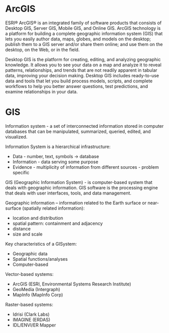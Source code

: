 # ArcGIS

ESRI® ArcGIS® is an integrated family of software products that consists of Desktop GIS, Server GIS, Mobile GIS, and Online GIS. ArcGIS technology is a platform for building a complete geographic information system (GIS) that lets you easily author data, maps, globes, and models on the desktop; publish them to a GIS server and/or share them online; and use them on the desktop, on the Web, or in the field. 

Desktop GIS is the platform for creating, editing, and analyzing geographic knowledge. It allows you to see your data on a map and analyze it to reveal patterns, relationships, and trends that are not readily apparent in tabular data, improving your decision making. Desktop GIS includes ready-to-use data and tools that let you build process models, scripts, and complete workflows to help you better answer questions, test predictions, and examine relationships in your data.

# GIS

Information system - a set of interconnected  information stored in computer databases that can be manipulated, summarized, queried, edited, and visualized.

Information System is a hierarchical infrastructure:
- Data - number, text, symbols -> database
- Information - data serving some purpose
- Evidence - multiplicity of information from different sources - problem specific

GIS (Geographic Information System) - is computer-based system that deals with geographic information. GIS software is the processing engine that deals with user interfaces, tools, and data management. 

Geographic information – information related to the Earth surface or near-surface (spatially related information):
- location and distribution
- spatial pattern: containment and adjacency
- distance
- size and scale

Key characteristics of a GISystem:
- Geographic data
- Spatial functions/analyses
- Computer-based

Vector-based systems:
- ArcGIS (ESRI, Environmental Systems Research Institute)
- GeoMedia (Intergraph)
- MapInfo (MapInfo Corp)

Raster-based systems:
- Idrisi (Clark Labs)
- IMAGINE (ERDAS)
- IDL/ENVI/ER Mapper

